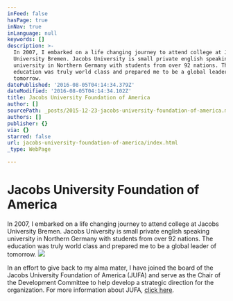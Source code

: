 ```yaml
---
inFeed: false
hasPage: true
inNav: true
inLanguage: null
keywords: []
description: >-
  In 2007, I embarked on a life changing journey to attend college at Jacobs
  University Bremen. Jacobs University is small private english speaking
  university in Northern Germany with students from over 92 nations. The
  education was truly world class and prepared me to be a global leader of
  tomorrow. 
datePublished: '2016-08-05T04:14:34.379Z'
dateModified: '2016-08-05T04:14:34.102Z'
title: Jacobs University Foundation of America
author: []
sourcePath: _posts/2015-12-23-jacobs-university-foundation-of-america.md
authors: []
publisher: {}
via: {}
starred: false
url: jacobs-university-foundation-of-america/index.html
_type: WebPage

---
```

# Jacobs University Foundation of America

In 2007, I embarked on a life changing journey to attend college at Jacobs University Bremen. Jacobs University is small private english speaking university in Northern Germany with students from over 92 nations. The education was truly world class and prepared me to be a global leader of tomorrow. ![](https://the-grid-user-content.s3-us-west-2.amazonaws.com/2a4f49a4-1130-471f-ad39-0772a8972604.jpg)

In an effort to give back to my alma mater, I have joined the board of the Jacobs University Foundation of America (JUFA) and serve as the Chair of the Development Committee to help develop a strategic direction for the organization. For more information about JUFA, [click here][0].

[0]: http://www.jacobs-university-foundation.org/